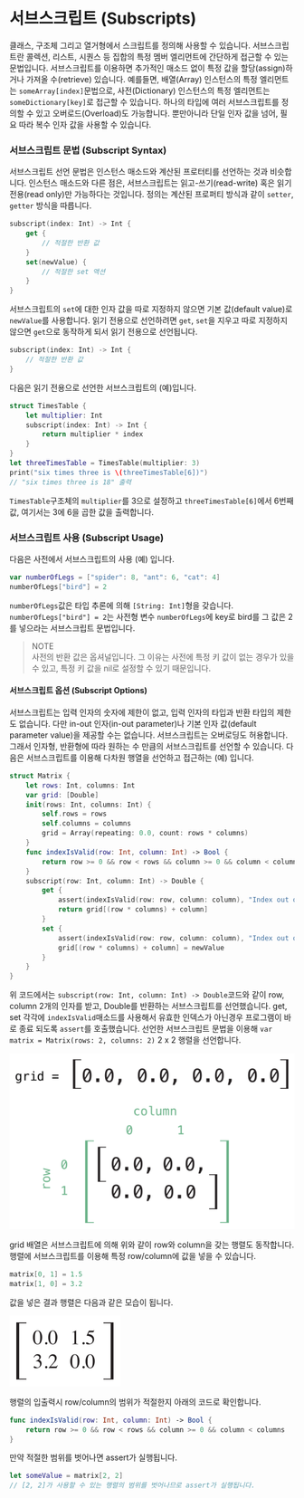 # 서브스크립트 \(Subscripts\)

클래스, 구조체 그리고 열거형에서 스크립트를 정의해 사용할 수 있습니다. 서브스크립트란 콜렉션, 리스트, 시퀀스 등 집합의 특정 멤버 엘리먼트에 간단하게 접근할 수 있는 문법입니다. 서브스크립트를 이용하면 추가적인 매소드 없이 특정 값을 할당\(assign\)하거나 가져올 수\(retrieve\) 있습니다. 예를들면, 배열\(Array\) 인스턴스의 특정 엘리먼트는 `someArray[index]`문법으로, 사전\(Dictionary\) 인스턴스의 특정 엘리먼트는 `someDictionary[key]`로 접근할 수 있습니다. 하나의 타입에 여러 서브스크립트를 정의할 수 있고 오버로드\(Overload\)도 가능합니다. 뿐만아니라 단일 인자 값을 넘어, 필요 따라 복수 인자 값을 사용할 수 있습니다.

### 서브스크립트 문법 \(Subscript Syntax\)

서브스크립트 선언 문법은 인스턴스 매소드와 계산된 프로터티를 선언하는 것과 비슷합니다. 인스턴스 매소드와 다른 점은, 서브스크립트는 읽고-쓰기\(read-write\) 혹은 읽기 전용\(read only\)만 가능하다는 것입니다. 정의는 계산된 프로퍼티 방식과 같이 `setter`, `getter` 방식을 따릅니다.

```swift
subscript(index: Int) -> Int {
    get {
        // 적절한 반환 값
    }
    set(newValue) {
        // 적절한 set 액션
    }
}
```

서브스크립트의 `set`에 대한 인자 값을 따로 지정하지 않으면 기본 값\(default value\)로 `newValue`를 사용합니다. 읽기 전용으로 선언하려면 `get`, `set`을 지우고 따로 지정하지 않으면 `get`으로 동작하게 되서 읽기 전용으로 선언됩니다.

```swift
subscript(index: Int) -> Int {
    // 적절한 반환 값
}
```

다음은 읽기 전용으로 선언한 서브스크립트의 \(예\)입니다.

```swift
struct TimesTable {
    let multiplier: Int
    subscript(index: Int) -> Int {
        return multiplier * index
    }
}
let threeTimesTable = TimesTable(multiplier: 3)
print("six times three is \(threeTimesTable[6])")
// "six times three is 18" 출력
```

`TimesTable`구조체의 `multiplier`를 3으로 설정하고 `threeTimesTable[6]`에서 6번째 값, 여기서는 3에 6을 곱한 값을 출력합니다.

### 서브스크립트 사용 \(Subscript Usage\)

다음은 사전에서 서브스크립트의 사용 \(예\) 입니다.

```swift
var numberOfLegs = ["spider": 8, "ant": 6, "cat": 4]
numberOfLegs["bird"] = 2
```

`numberOfLegs`값은 타입 추론에 의해 `[String: Int]`형을 갖습니다. `numberOfLegs["bird"] = 2`는 사전형 변수 `numberOfLegs`에 key로 bird를 그 값은 2를 넣으라는 서브스크립트 문법입니다.

> NOTE   
> 사전의 반환 값은 옵셔널입니다. 그 이유는 사전에 특정 키 값이 없는 경우가 있을 수 있고, 특정 키 값을 nil로 설정할 수 있기 때문입니다.

#### 서브스크립트 옵션 \(Subscript Options\)

서브스크립트는 입력 인자의 숫자에 제한이 없고, 입력 인자의 타입과 반환 타입의 제한도 없습니다. 다만 in-out 인자\(in-out parameter\)나 기본 인자 값\(default parameter value\)을 제공할 수는 없습니다. 서브스크립트는 오버로딩도 허용합니다. 그래서 인자형, 반환형에 따라 원하는 수 만큼의 서브스크립트를 선언할 수 있습니다. 다음은 서브스크립트를 이용해 다차원 행열을 선언하고 접근하는 \(예\) 입니다.

```swift
struct Matrix {
    let rows: Int, columns: Int
    var grid: [Double]
    init(rows: Int, columns: Int) {
        self.rows = rows
        self.columns = columns
        grid = Array(repeating: 0.0, count: rows * columns)
    }
    func indexIsValid(row: Int, column: Int) -> Bool {
        return row >= 0 && row < rows && column >= 0 && column < columns
    }
    subscript(row: Int, column: Int) -> Double {
        get {
            assert(indexIsValid(row: row, column: column), "Index out of range")
            return grid[(row * columns) + column]
        }
        set {
            assert(indexIsValid(row: row, column: column), "Index out of range")
            grid[(row * columns) + column] = newValue
        }
    }
}
```

위 코드에서는 `subscript(row: Int, column: Int) -> Double`코드와 같이 row, column 2개의 인자를 받고, Double를 반환하는 서브스크립트를 선언했습니다. get, set 각각에 `indexIsValid`매소드를 사용해서 유효한 인덱스가 아닌경우 프로그램이 바로 종료 되도록 `assert`를 호출했습니다. 선언한 서브스크립트 문법을 이용해 `var matrix = Matrix(rows: 2, columns: 2)` 2 x 2 행렬을 선언합니다. 

![](.gitbook/assets/b59598cb-4e0f-4016-b84e-4a4b9fc868fb.png)

grid 배열은 서브스크립트에 의해 위와 같이 row와 column을 갖는 행렬도 동작합니다. 행렬에 서브스크립트를 이용해 특정 row/column에 값을 넣을 수 있습니다.

```swift
matrix[0, 1] = 1.5
matrix[1, 0] = 3.2
```

값을 넣은 결과 행렬은 다음과 같은 모습이 됩니다. 

![](.gitbook/assets/be27d61e-5730-4155-b132-ed1a14038787.png)

행렬의 입출력시 row/column의 범위가 적절한지 아래의 코드로 확인합니다.

```swift
func indexIsValid(row: Int, column: Int) -> Bool {
    return row >= 0 && row < rows && column >= 0 && column < columns
}
```

만약 적절한 범위를 벗어나면 assert가 실행됩니다.

```swift
let someValue = matrix[2, 2]
// [2, 2]가 사용할 수 있는 행렬의 범위를 벗어나므로 assert가 실행됩니다.
```

